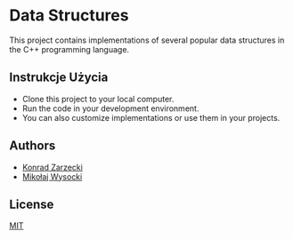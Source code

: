 # Data Structures
This project contains implementations of several popular data structures in the C++ programming language.

## Instrukcje Użycia
- Clone this project to your local computer.
- Run the code in your development environment.
- You can also customize implementations or use them in your projects.

## Authors

- [Konrad Zarzecki](https://github.com/KingLoczek)
- [Mikołaj Wysocki](https://github.com/valueclass)

## License

[MIT](https://github.com/KingLoczek/Data-Structures/blob/main/LICENSE)
